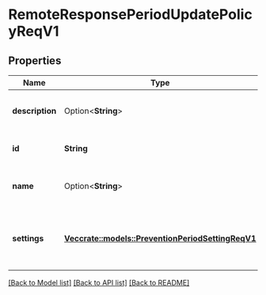 # RemoteResponsePeriodUpdatePolicyReqV1

## Properties

Name | Type | Description | Notes
------------ | ------------- | ------------- | -------------
**description** | Option<**String**> | The new description to assign to the policy | [optional]
**id** | **String** | The id of the policy to update | 
**name** | Option<**String**> | The new name to assign to the policy | [optional]
**settings** | [**Vec<crate::models::PreventionPeriodSettingReqV1>**](prevention.SettingReqV1.md) | A collection of realtime response policy settings to update | 

[[Back to Model list]](../README.md#documentation-for-models) [[Back to API list]](../README.md#documentation-for-api-endpoints) [[Back to README]](../README.md)


